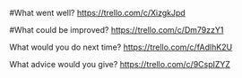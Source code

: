 #What went well?
<https://trello.com/c/XizgkJpd>

#What could be improved?
<https://trello.com/c/Dm79zzY1>

What would you do next time?
<https://trello.com/c/fAdlhK2U>

What advice would you give?
<https://trello.com/c/9CspIZYZ>
